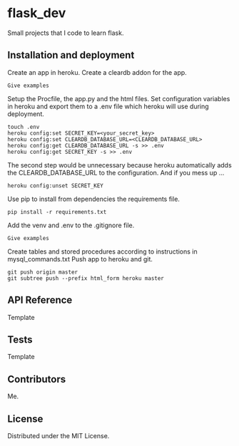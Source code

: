 # flask_dev
Small projects that I code to learn flask.

## Installation and deployment
Create an app in heroku.
Create a cleardb addon for the app.
```
Give examples
```
Setup the Procfile, the app.py and the html files.
Set configuration variables in heroku and export them to a .env file which heroku
will use during deployment.
```
touch .env
heroku config:set SECRET_KEY=<your_secret_key>
heroku config:set CLEARDB_DATABASE_URL=<CLEARDB_DATABASE_URL>
heroku config:get CLEARDB_DATABASE_URL -s >> .env
heroku config:get SECRET_KEY -s >> .env
```
The second step would be unnecessary because heroku automatically adds the
CLEARDB_DATABASE_URL to the configuration.
And if you mess up ...
```
heroku config:unset SECRET_KEY
```
Use pip to install from dependencies the requirements file.
```
pip install -r requirements.txt
```
Add the venv and .env to the .gitignore file.
```
Give examples
```
Create tables and stored procedures according to instructions in mysql_commands.txt
Push app to heroku and git.
```
git push origin master
git subtree push --prefix html_form heroku master
```
## API Reference
Template

## Tests
Template

## Contributors
Me.

## License
Distributed under the MIT License.
